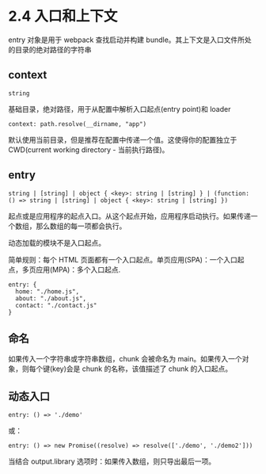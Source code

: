 # 2.4 入口和上下文

entry 对象是用于 webpack 查找启动并构建 bundle。其上下文是入口文件所处的目录的绝对路径的字符串

## context

`string`

基础目录，绝对路径，用于从配置中解析入口起点(entry point)和 loader

```JS
context: path.resolve(__dirname, "app")
```

默认使用当前目录，但是推荐在配置中传递一个值。这使得你的配置独立于 CWD(current working directory - 当前执行路径)。

## entry

`string | [string] | object { <key>: string | [string] } | (function: () => string | [string] | object { <key>: string | [string] })`

起点或是应用程序的起点入口。从这个起点开始，应用程序启动执行。如果传递一个数组，那么数组的每一项都会执行。

动态加载的模块不是入口起点。

简单规则：每个 HTML 页面都有一个入口起点。单页应用(SPA)：一个入口起点，多页应用(MPA)：多个入口起点.

```JS
entry: {
  home: "./home.js",
  about: "./about.js",
  contact: "./contact.js"
}
```

## 命名

如果传入一个字符串或字符串数组，chunk 会被命名为 main。如果传入一个对象，则每个键(key)会是 chunk 的名称，该值描述了 chunk 的入口起点。

## 动态入口

```JS
entry: () => './demo'
```

或：

```JS
entry: () => new Promise((resolve) => resolve(['./demo', './demo2']))
```

当结合 output.library 选项时：如果传入数组，则只导出最后一项。